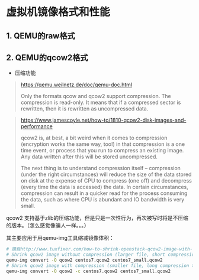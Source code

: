 # 虚拟机镜像格式和性能

## 1. QEMU的raw格式

## 2. QEMU的qcow2格式

* 压缩功能

>https://qemu.weilnetz.de/doc/qemu-doc.html
>
> Only the formats qcow and qcow2 support compression. The compression is read-only. It means that if a compressed sector is rewritten, then it is rewritten as uncompressed data.
>


> https://www.jamescoyle.net/how-to/1810-qcow2-disk-images-and-performance
>
> qcow2 is, at best, a bit weird when it comes to compression (encryption works the same way, too!) in that compression is a one time event, or process that you run to compress an existing image. Any data written after this will be stored uncompressed.
>
> The next thing is to understand compression itself – compression (under the right circumstances) will reduce the size of the data stored on disk at the expense of CPU to compress (one off) and decompress (every time the data is accessed) the data. In certain circumstances, compression can result in a quicker read for the process consuming the data, such as where CPU is abundant and IO bandwidth is very small.
>
>

qcow2 支持基于zlib的压缩功能，但是只是一次性行为，再次被写时将是不压缩的版本。（怎么感觉像骗人一样。。。）

其主要应用于用qemu-img工具缩减镜像体积：

```bash
# 摘自http://www.tuxfixer.com/how-to-shrink-openstack-qcow2-image-with-qemu-img/
# Shrink qcow2 image without compression (larger file, short compression time):
qemu-img convert -O qcow2 centos7.qcow2 centos7_small.qcow2
# Shrink qcow2 image with compression (smaller file, long compression time):
qemu-img convert -O qcow2 -c centos7.qcow2 centos7_small.qcow2
```